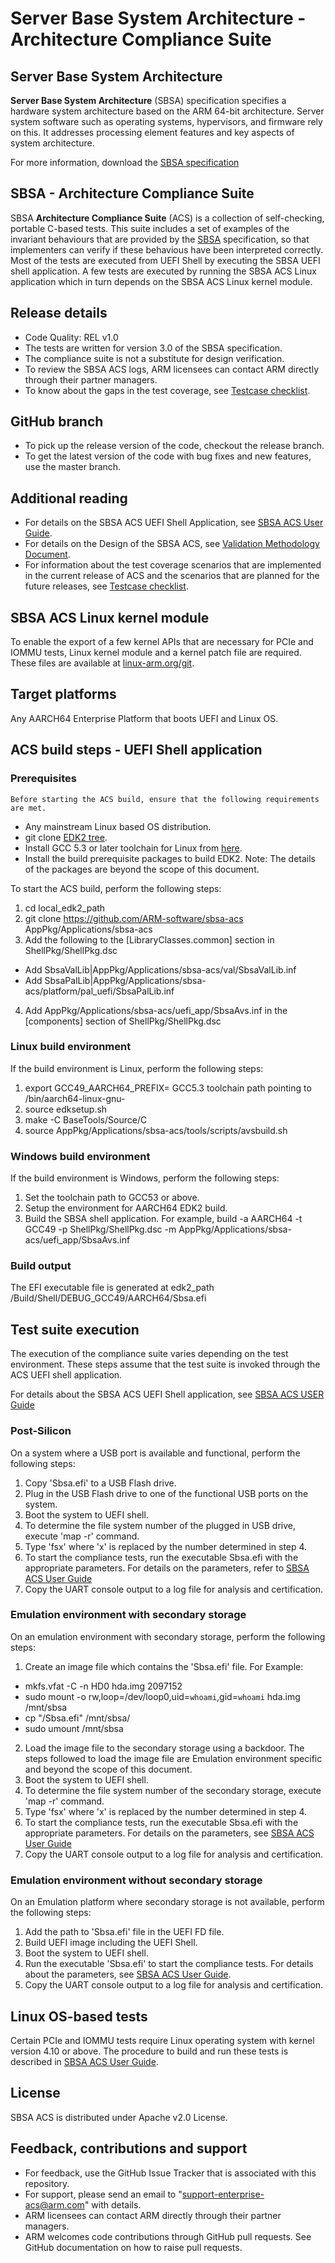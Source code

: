
# Server Base System Architecture - Architecture Compliance Suite


## Server Base System Architecture
**Server Base System Architecture** (SBSA) specification specifies a hardware system architecture based on the ARM 64-bit architecture. Server system software such as operating systems, hypervisors, and firmware rely on this. It addresses processing element features and key aspects of system architecture. 

For more information, download the [SBSA specification](http://infocenter.arm.com/help/index.jsp?topic=/com.arm.doc.den0029/index.html)


## SBSA - Architecture Compliance Suite

SBSA **Architecture Compliance Suite** (ACS) is a collection of self-checking, portable C-based tests.
This suite includes a set of examples of the invariant behaviours that are provided by the [SBSA](http://infocenter.arm.com/help/index.jsp?topic=/com.arm.doc.den0029/index.html) specification, so that implementers can verify if these behavious have been interpreted correctly.
Most of the tests are executed from UEFI Shell by executing the SBSA UEFI shell application.
A few tests are executed by running the SBSA ACS Linux application which in turn depends on the SBSA ACS Linux kernel module.


## Release details
 - Code Quality: REL v1.0
 - The tests are written for version 3.0 of the SBSA specification.
 - The compliance suite is not a substitute for design verification.
 - To review the SBSA ACS logs, ARM licensees can contact ARM directly through their partner managers.
 - To know about the gaps in the test coverage, see [Testcase checklist](docs/testcase-checklist.md).


## GitHub branch
  - To pick up the release version of the code, checkout the release branch.
  - To get the latest version of the code with bug fixes and new features, use the master branch.

## Additional reading
  - For details on the SBSA ACS UEFI Shell Application, see [SBSA ACS User Guide](docs/SBSA_ACS_User_Guide.pdf).
  - For details on the Design of the SBSA ACS, see [Validation Methodology Document](docs/SBSA_Val_Methodolgy.pdf).
  - For information about the test coverage scenarios that are implemented in the current release of ACS and the scenarios that are   planned for the future releases, see [Testcase checklist](docs/testcase-checklist.md).


## SBSA ACS Linux kernel module
To enable the export of a few kernel APIs that are necessary for PCIe and IOMMU tests, Linux kernel module and a kernel patch file are required. These files are available at [linux-arm.org/git](http://www.linux-arm.org/git?p=linux-acs.git).

## Target platforms
  Any AARCH64 Enterprise Platform that boots UEFI and Linux OS.


## ACS build steps - UEFI Shell application

### Prerequisites
    Before starting the ACS build, ensure that the following requirements are met.

- Any mainstream Linux based OS distribution.
- git clone [EDK2 tree](https://github.com/tianocore/edk2).
- Install GCC 5.3 or later toolchain for Linux from [here](https://releases.linaro.org/components/toolchain/binaries/).
- Install the build prerequisite packages to build EDK2. 
Note: The details of the packages are beyond the scope of this document.

To start the ACS build, perform the following steps:

1.  cd local_edk2_path
2.  git clone https://github.com/ARM-software/sbsa-acs AppPkg/Applications/sbsa-acs
3.  Add the following to the [LibraryClasses.common] section in ShellPkg/ShellPkg.dsc
   - Add  SbsaValLib|AppPkg/Applications/sbsa-acs/val/SbsaValLib.inf
   - Add  SbsaPalLib|AppPkg/Applications/sbsa-acs/platform/pal_uefi/SbsaPalLib.inf
4.  Add AppPkg/Applications/sbsa-acs/uefi_app/SbsaAvs.inf in the [components] section of ShellPkg/ShellPkg.dsc

### Linux build environment
If the build environment is Linux, perform the following steps:
1.  export GCC49_AARCH64_PREFIX= GCC5.3 toolchain path pointing to /bin/aarch64-linux-gnu-
2.  source edksetup.sh
3.  make -C BaseTools/Source/C
4.  source AppPkg/Applications/sbsa-acs/tools/scripts/avsbuild.sh

### Windows build environment
If the build environment is Windows, perform the following steps:
1. Set the toolchain path to GCC53 or above.
2. Setup the environment for AARCH64 EDK2 build.
3. Build the SBSA shell application.
   For example,
   build -a AARCH64 -t GCC49 -p ShellPkg/ShellPkg.dsc -m
   AppPkg/Applications/sbsa-acs/uefi_app/SbsaAvs.inf

### Build output

The EFI executable file is generated at 
edk2_path /Build/Shell/DEBUG_GCC49/AARCH64/Sbsa.efi


## Test suite execution

The execution of the compliance suite varies depending on the test environment. These steps assume that the test suite is invoked through the ACS UEFI shell application.

For details about the SBSA ACS UEFI Shell application, see [SBSA ACS USER Guide](docs/SBSA_ACS_User_Guide.pdf)

### Post-Silicon

On a system where a USB port is available and functional, perform the following steps:

1. Copy 'Sbsa.efi' to a USB Flash drive.
2. Plug in the USB Flash drive to one of the functional USB ports on the system.
3. Boot the system to UEFI shell.
4. To determine the file system number of the plugged in USB drive, execute 'map -r' command. 
5. Type 'fsx' where 'x' is replaced by the number determined in step 4.
6. To start the compliance tests, run the executable Sbsa.efi with the appropriate parameters. 
   For details on the parameters, refer to [SBSA ACS User Guide](docs/SBSA_ACS_User_Guide.pdf)
7. Copy the UART console output to a log file for analysis and certification.


### Emulation environment with secondary storage
On an emulation environment with secondary storage, perform the following steps:

1. Create an image file which contains the 'Sbsa.efi' file. For Example:
  - mkfs.vfat -C -n HD0 hda.img 2097152
  - sudo mount -o rw,loop=/dev/loop0,uid=`whoami`,gid=`whoami` hda.img /mnt/sbsa
  - cp  "<path to application>/Sbsa.efi" /mnt/sbsa/
  - sudo umount /mnt/sbsa
2. Load the image file to the secondary storage using a backdoor. The steps followed to load the image file are Emulation environment specific and beyond the scope of this document. 
3. Boot the system to UEFI shell.
4. To determine the file system number of the secondary storage, execute 'map -r' command. 
5. Type 'fsx' where 'x' is replaced by the number determined in step 4.
6. To start the compliance tests, run the executable Sbsa.efi with the appropriate parameters. 
   For details on the parameters, see [SBSA ACS User Guide](docs/SBSA_ACS_User_Guide.pdf)
7. Copy the UART console output to a log file for analysis and certification.


### Emulation environment without secondary storage

On an Emulation platform where secondary storage is not available, perform the following steps:

1. Add the path to 'Sbsa.efi' file in the UEFI FD file.
2. Build UEFI image including the UEFI Shell.
3. Boot the system to UEFI shell.
4. Run the executable 'Sbsa.efi' to start the compliance tests. For details about the parameters, see [SBSA ACS User Guide](docs/SBSA_ACS_User_Guide.pdf).
5. Copy the UART console output to a log file for analysis and certification.


## Linux OS-based tests
Certain PCIe and IOMMU tests require Linux operating system with kernel version 4.10 or above. The procedure to build and run these tests is described in [SBSA ACS User Guide](docs/SBSA_ACS_User_Guide.pdf).


## License
SBSA ACS is distributed under Apache v2.0 License.


## Feedback, contributions and support

 - For feedback, use the GitHub Issue Tracker that is associated with this repository.
 - For support, please send an email to "support-enterprise-acs@arm.com" with details.
 - ARM licensees can contact ARM directly through their partner managers.
 - ARM welcomes code contributions through GitHub pull requests. See GitHub documentation on how to raise pull requests.
